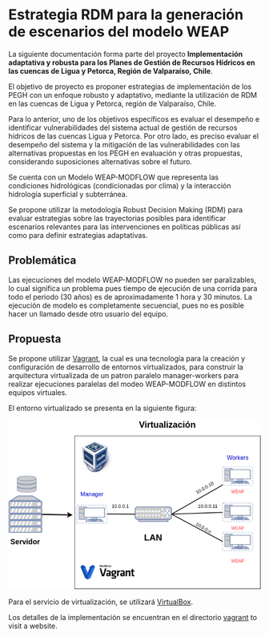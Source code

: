 # Estrategia RDM para la generación de escenarios del modelo WEAP

La siguiente documentación forma parte del proyecto **Implementación adaptativa y robusta para los Planes de Gestión de Recursos Hídricos en las cuencas de Ligua y Petorca, Región de Valparaíso, Chile**.

El objetivo de proyecto es proponer estrategias de implementación de los PEGH con un enfoque robusto y adaptativo, mediante la utilización de RDM en las cuencas de Ligua y Petorca, región de Valparaíso, Chile. 

Para lo anterior, uno de los objetivos específicos es evaluar el desempeño e identificar vulnerabilidades del sistema actual de gestión de recursos hídricos de las cuencas Ligua y Petorca. Por otro lado, es preciso evaluar el desempeño del sistema y la mitigación de las vulnerabilidades con las alternativas propuestas en los PEGH en evaluación y otras propuestas, considerando suposiciones alternativas sobre el futuro.

Se cuenta con un Modelo WEAP-MODFLOW que representa las condiciones hidrológicas (condicionadas por clima) y la interacción hidrología superficial y subterránea. 

Se propone utilizar la metodología Robust Decision Making (RDM) para evaluar estrategias sobre las trayectorias posibles para identificar escenarios relevantes para las intervenciones en políticas públicas así como para definir estrategias adaptativas. 

## Problemática

Las ejecuciones del modelo WEAP-MODFLOW no pueden ser paralizables, lo cual significa un problema pues tiempo de ejecución de una corrida para todo el periodo (30 años) es de aproximadamente 1 hora y 30 minutos. La ejecución de modelo es completamente secuencial, pues no es posible hacer un llamado desde otro usuario del equipo. 

## Propuesta 

Se propone utilizar [Vagrant](vagrantup.com), la cual es una tecnología para la creación y configuración de desarrollo de entornos virtualizados, para construir la arquitectura virtualizada de un patron paralelo manager-workers para realizar ejecuciones paralelas del modeo WEAP-MODFLOW en distintos equipos virtuales. 

El entorno virtualizado se presenta en la siguiente figura:

![alternate text](./images/ligua_petorca.drawio.png "Title")

Para el servicio de virtualización, se utilizará [VirtualBox](https://www.virtualbox.org/).

Los detalles de la implementación se encuentran en el directorio [vagrant](./vagrant/README.md) to visit a website.